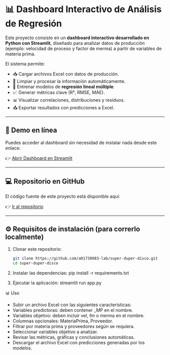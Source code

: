 # 📊 Dashboard Interactivo de Análisis de Regresión

Este proyecto consiste en un **dashboard interactivo desarrollado en Python con Streamlit**, diseñado para analizar datos de producción (ejemplo: velocidad de proceso y factor de merma) a partir de variables de materia prima.  

El sistema permite:  
- 📥 Cargar archivos Excel con datos de producción.  
- 🧹 Limpiar y procesar la información automáticamente.  
- 🤖 Entrenar modelos de **regresión lineal múltiple**.  
- 📈 Generar métricas clave (R², RMSE, MAE).  
- 📊 Visualizar correlaciones, distribuciones y residuos.  
- 📤 Exportar resultados con predicciones a Excel.  

---

## 🚀 Demo en línea

Puedes acceder al dashboard sin necesidad de instalar nada desde este enlace:  

👉 [Abrir Dashboard en Streamlit](https://reto-equipo1-leonali.streamlit.app/)  

---

## 💻 Repositorio en GitHub

El código fuente de este proyecto está disponible aquí:  

👉 [Ir al repositorio](https://github.com/a01738983-lab/super-duper-disco)  

---

## ⚙️ Requisitos de instalación (para correrlo localmente)

1. Clonar este repositorio:  
   ```bash
   git clone https://github.com/a01738983-lab/super-duper-disco.git
   cd super-duper-disco


2. Instalar las dependencias:  pip install -r requirements.txt


3. Ejecutar la aplicación: streamlit run app.py



📊 Uso
- Subir un archivo Excel con las siguientes características:
- Variables predictoras: deben contener _MP en el nombre.
- Variables objetivo: deben incluir vel, fm o merma en el nombre.
- Columnas opcionales: MateriaPrima, Proveedor.
- Filtrar por materia prima y proveedores según se requiera.
- Seleccionar variables objetivo a analizar.
- Revisar las métricas, gráficas y conclusiones automáticas.
- Descargar el archivo Excel con predicciones generadas por los modelos.

